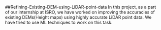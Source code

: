 ##Refining-Existing-DEM-using-LiDAR-point-data
In this project, as a part of our internship at ISRO, we have worked on improving the accuracies of existing DEMs(Height maps) using highly accurate LiDAR point data.
We have tried to use ML techniques to work on this task.
